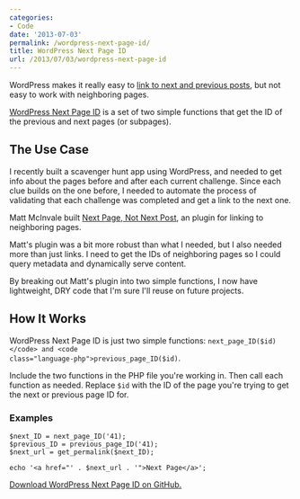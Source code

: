 ```yaml
---
categories:
- Code
date: '2013-07-03'
permalink: /wordpress-next-page-id/
title: WordPress Next Page ID
url: /2013/07/03/wordpress-next-page-id
---
```


WordPress makes it really easy to <a href="http://codex.wordpress.org/Next_and_Previous_Links">link to next and previous posts</a>, but not easy to work with neighboring pages.

<a href="https://gist.github.com/cferdinandi/9273447">WordPress Next Page ID</a> is a set of two simple functions that get the ID of the previous and next pages (or subpages).
<!--more-->
<h2>The Use Case</h2>

I recently built a scavenger hunt app using WordPress, and needed to get info about the pages before and after each current challenge. Since each clue builds on the one before, I needed to automate the process of validating that each challenge was completed and get a link to the next one.

Matt McInvale built <a href="http://wordpress.org/plugins/next-page-not-next-post/">Next Page, Not Next Post</a>, an plugin for linking to neighboring pages.

Matt's plugin was a bit more robust than what I needed, but I also needed more than just links. I need to get the IDs of neighboring pages so I could query metadata and dynamically serve content.

By breaking out Matt's plugin into two simple functions, I now have lightweight, DRY code that I'm sure I'll reuse on future projects.

<h2>How It Works</h2>

WordPress Next Page ID is just two simple functions: <code class="language-php">next_page_ID($id)</code> and <code class="language-php">previous_page_ID($id)</code>.

Include the two functions in the PHP file you're working in. Then call each function as needed. Replace <code class="language-php">$id</code> with the ID of the page you're trying to get the next or previous page ID for.

<h3>Examples</h3>

<pre><code class="language-php">$next_ID = next_page_ID('41);
$previous_ID = previous_page_ID('41);
$next_url = get_permalink($next_ID);

echo '&lt;a href="' . $next_url . '"&gt;Next Page&lt;/a&gt;';</code></pre>

<a href="https://gist.github.com/cferdinandi/9273447">Download WordPress Next Page ID on GitHub.</a>